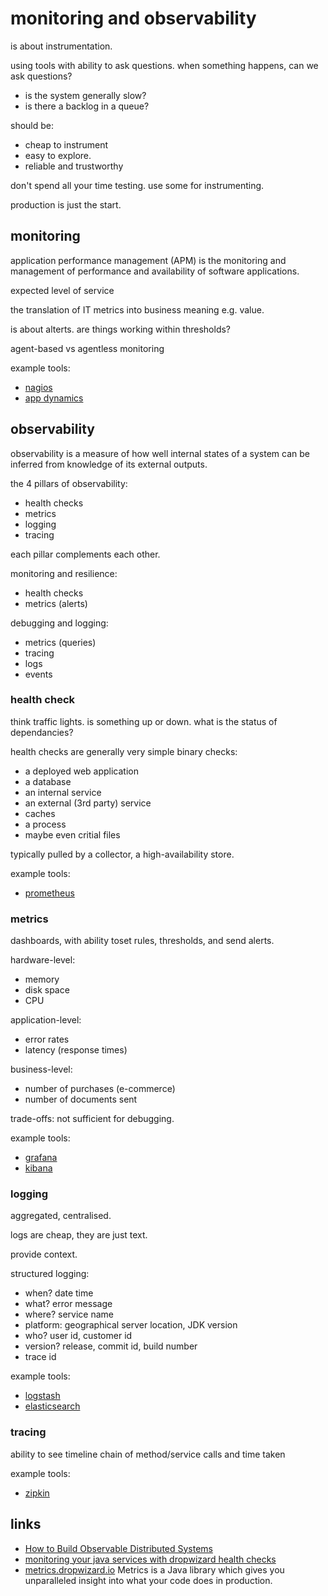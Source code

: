 
# monitoring and observability

is about instrumentation. 

using tools with ability to ask questions. when something happens, can we ask questions?
* is the system generally slow?
* is there a backlog in a queue?

should be:
* cheap to instrument
* easy to explore.
* reliable and trustworthy

don't spend all your time testing. use some for instrumenting.

production is just the start.


## monitoring

application performance management (APM) is the monitoring and management of performance and availability of software applications.

expected level of service

the translation of IT metrics into business meaning e.g. value.

is about alterts. are things working within thresholds?

agent-based vs agentless monitoring

example tools:
* [nagios](https://www.nagios.org/)
* [app dynamics](https://www.appdynamics.com/)


## observability

observability is a measure of how well internal states of a system can be inferred from knowledge of its external outputs.

the 4 pillars of observability:
* health checks
* metrics
* logging
* tracing

each pillar complements each other.

monitoring and resilience:
* health checks
* metrics (alerts)

debugging and logging:
* metrics (queries)
* tracing
* logs
* events


### health check

think traffic lights. is something up or down. what is the status of dependancies?

health checks are generally very simple binary checks:
* a deployed web application
* a database
* an internal service
* an external (3rd party) service
* caches
* a process
* maybe even critial files

typically pulled by a collector, a high-availability store.

example tools:
* [prometheus](https://prometheus.io/)


### metrics

dashboards, with ability toset rules, thresholds, and send alerts.

hardware-level:
* memory
* disk space
* CPU

application-level:
* error rates
* latency (response times)

business-level:
* number of purchases (e-commerce)
* number of documents sent

trade-offs: not sufficient for debugging.

example tools:
* [grafana](https://grafana.com/)
* [kibana](https://www.elastic.co/products/kibana)


### logging

aggregated, centralised.

logs are cheap, they are just text.

provide context.

structured logging:
* when? date time
* what? error message
* where? service name
* platform: geographical server location, JDK version
* who? user id, customer id
* version? release, commit id, build number
* trace id

example tools:
* [logstash](https://www.elastic.co/products/logstash)
* [elasticsearch](https://www.elastic.co/products/elasticsearch)


### tracing

ability to see timeline chain of method/service calls and time taken

example tools:
* [zipkin](https://zipkin.io/)


## links
* [How to Build Observable Distributed Systems](https://youtu.be/ACL_YVPD3gw)
* [monitoring your java services with dropwizard health checks](https://www.stubbornjava.com/posts/monitoring-your-java-services-with-dropwizard-health-checks)
* [metrics.dropwizard.io](http://metrics.dropwizard.io/4.0.0/) Metrics is a Java library which gives you unparalleled insight into what your code does in production.

